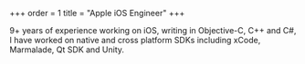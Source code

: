 +++
order = 1
title = "Apple iOS Engineer"
+++

9+ years of experience working on iOS, writing in Objective-C, C++ and C#, I have worked on native and cross platform SDKs including xCode, Marmalade, Qt SDK and Unity.
